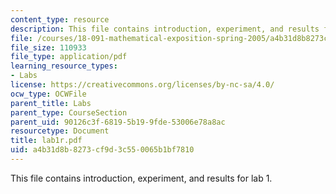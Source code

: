 ```yaml
---
content_type: resource
description: This file contains introduction, experiment, and results for lab 1.
file: /courses/18-091-mathematical-exposition-spring-2005/a4b31d8b8273cf9d3c550065b1bf7810_lab1r.pdf
file_size: 110933
file_type: application/pdf
learning_resource_types:
- Labs
license: https://creativecommons.org/licenses/by-nc-sa/4.0/
ocw_type: OCWFile
parent_title: Labs
parent_type: CourseSection
parent_uid: 90126c3f-6819-5b19-9fde-53006e78a8ac
resourcetype: Document
title: lab1r.pdf
uid: a4b31d8b-8273-cf9d-3c55-0065b1bf7810
---
```

This file contains introduction, experiment, and results for lab 1.